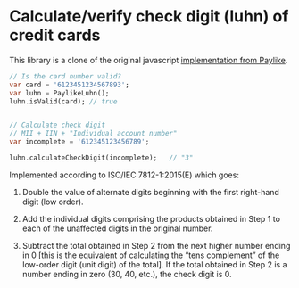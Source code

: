 # Calculate/verify check digit (luhn) of credit cards

This library is a clone of the original javascript [implementation from Paylike](https://github.com/paylike/luhn).
```dart
// Is the card number valid?
var card = '6123451234567893';
var luhn = PaylikeLuhn();
luhn.isValid(card);	// true


// Calculate check digit
// MII + IIN + "Individual account number"
var incomplete = '612345123456789';

luhn.calculateCheckDigit(incomplete);	// "3"
```

Implemented according to ISO/IEC 7812-1:2015(E) which goes:

1. Double the value of alternate digits beginning with the first right-hand
   digit (low order).

2. Add the individual digits comprising the products obtained in Step 1 to
   each of the unaffected digits in the original number.

3. Subtract the total obtained in Step 2 from the next higher number ending in
   0 [this is the equivalent of calculating the “tens complement” of the
   low-order digit (unit digit) of the total]. If the total obtained in Step 2
   is a number ending in zero (30, 40, etc.), the check digit is 0.
